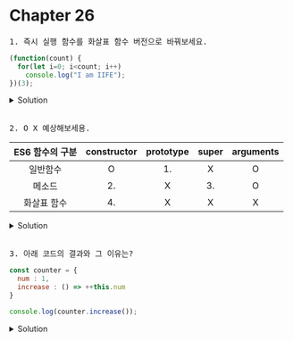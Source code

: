 # Chapter 26

<pre>1. 즉시 실행 함수를 화살표 함수 버전으로 바꿔보세요.</pre>

```js
(function(count) {
  for(let i=0; i<count; i++)
    console.log("I am IIFE");
})(3);
```

<details>
  <summary>Solution</summary>
  <strong>

  ```js
  ((count) => {
    for(let i=0; i<count; i++)
    console.log("I am IIFE");
  })(3)
  ```
  </strong>
</details>

<br>


<pre>2. O X 예상해보세용.</pre>

|ES6 함수의 구분|constructor|prototype|super|arguments|
|:-:|:-:|:-:|:-:|:-:|
|일반함수|O|1.|X|O|
|메소드|2.|X|3.|O|
|화살표 함수|4.|X|X|X|

<details>
  <summary>Solution</summary>
  <strong>
  1.O : p.470 쪽 봐주세요.<br>
  2.X : 메소드는 non-constructor 입니다<br>
  3.O : 메소드는 자신을 바인딩한 객체를 가르키는 내부슬롯 [[HomeObject]]를 갖게되는데, super 키워드는 이를 갖고 있는 메소드만 사용할 수 있다. <br>
  4.X : 에로우 함수는 non-constructor 입니다<br>  
  </strong>
</details>

<br>
<pre>3. 아래 코드의 결과와 그 이유는?</pre>

```js
const counter = {
  num : 1,
  increase : () => ++this.num
}

console.log(counter.increase());
```

<details>
  <summary>Solution</summary>
  <strong>
  <pre>NaN
  화살효 함수는 this 바인딩을 갖지 않기 때문에 call, apply, bind 메서드를 사용해도 화살표 함수 내부의 this를 교체할 수 없다.</pre>
  </strong>
</details>

<br>